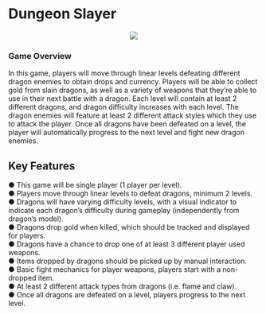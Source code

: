 <!-- ![Release](https://github.com/Sleitnick/Knit/workflows/Release/badge.svg)
![Lint](https://github.com/Sleitnick/Knit/workflows/Lint/badge.svg)
![Deploy Docs](https://github.com/Sleitnick/Knit/workflows/Deploy%20Docs/badge.svg) -->

# Dungeon Slayer
<p align="center">
  <img src="https://user-images.githubusercontent.com/46141975/155856999-fb2425ff-5453-457a-8a95-b3a9ed1b86ff.png" />
</p>


### Game Overview

In this game, players will move through linear levels defeating different dragon enemies to
obtain drops and currency. Players will be able to collect gold from slain dragons, as well as a
variety of weapons that they’re able to use in their next battle with a dragon. Each level will
contain at least 2 different dragons, and dragon difficulty increases with each level.
The dragon enemies will feature at least 2 different attack styles which they use to attack the
player. Once all dragons have been defeated on a level, the player will automatically progress to
the next level and fight new dragon enemies.

## Key Features
● This game will be single player (1 player per level).<br/>
● Players move through linear levels to defeat dragons, minimum 2 levels.<br/>
● Dragons will have varying difficulty levels, with a visual indicator to indicate each
dragon’s difficulty during gameplay (independently from dragon’s model).<br/>
● Dragons drop gold when killed, which should be tracked and displayed for players.<br/>
● Dragons have a chance to drop one of at least 3 different player used weapons.<br/>
● Items dropped by dragons should be picked up by manual interaction.<br/>
● Basic fight mechanics for player weapons, players start with a non-dropped item.<br/>
● At least 2 different attack types from dragons (i.e. flame and claw).<br/>
● Once all dragons are defeated on a level, players progress to the next level.<br/>
